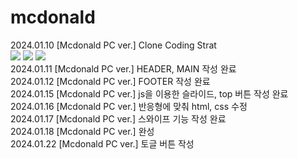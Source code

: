 # mcdonald
2024.01.10 [Mcdonald PC ver.] Clone Coding Strat <br>
<img src="https://img.shields.io/badge/HTML5-E34F26?style=flat-square&logo=html5&logoColor=white"/>
<img src="https://img.shields.io/badge/JavaScript-F7DF1E?style=flat-square&logo=javascript&logoColor=black"/>
<img src="https://img.shields.io/badge/CSS3-1572B6?style=flat-square&logo=css3&logoColor=white"/> <br>
2024.01.11 [Mcdonald PC ver.] HEADER, MAIN 작성 완료 <br>
2024.01.12 [Mcdonald PC ver.] FOOTER 작성 완료 <br>
2024.01.15 [Mcdonald PC ver.] js을 이용한 슬라이드, top 버튼 작성 완료 <br>
2024.01.16 [Mcdonald PC ver.] 반응형에 맞춰 html, css 수정 <br>
2024.01.17 [Mcdonald PC ver.] 스와이프 기능 작성 완료 <br>
2024.01.18 [Mcdonald PC ver.] 완성 <br>
2024.01.22 [Mcdonald PC ver.] 토글 버튼 작성 <br>
